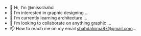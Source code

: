 - 👋 Hi, I’m @missshahd
- 👀 I’m interested in graphic designing ...
- 🌱 I’m currently learning architecture ...
- 💞️ I’m looking to collaborate on anything graphic ...
- 📫 How to reach me on my email shahdalnima87@gmail.com...

<!---
missshahd/missshahd is a ✨ special ✨ repository because its `README.md` (this file) appears on your GitHub profile.
You can click the Preview link to take a look at your changes.
--->
